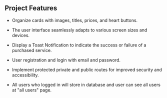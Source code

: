 ## Project Features

  - Organize cards with images, titles, prices, and heart buttons.

  - The user interface seamlessly adapts to various screen sizes and devices.

  - Display a Toast Notification to indicate the success or failure of a purchased service.

  - User registration and login with email and password.

  - Implement protected private and public routes for improved security and accessibility.

  - All users who logged in will store in database and user can see all users at "all users" page.
